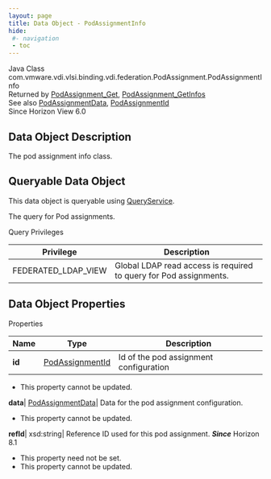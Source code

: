 ```yaml
---
layout: page
title: Data Object - PodAssignmentInfo
hide:
 #- navigation
 - toc
---
```






Java Class
    com.vmware.vdi.vlsi.binding.vdi.federation.PodAssignment.PodAssignmentInfo  
Returned by
     [PodAssignment_Get](vdi.federation.PodAssignment.md#get), [PodAssignment_GetInfos](vdi.federation.PodAssignment.md#getInfos)  
See also
     [PodAssignmentData](vdi.federation.PodAssignment.PodAssignmentData.md), [PodAssignmentId](vdi.entity.PodAssignmentId.md)  
Since 
    Horizon View 6.0

## Data Object Description 

The pod assignment info class. 

##  Queryable Data Object 

This data object is queryable using [QueryService](vdi.query.QueryService.md "QueryService"). 

The query for Pod assignments. 

Query Privileges 

Privilege |  Description   
---|---  
FEDERATED_LDAP_VIEW|  Global LDAP read access is required to query for Pod assignments.   
  


## Data Object Properties

Properties

Name |  Type |  Description   
---|---|---  
**id**| [PodAssignmentId](vdi.entity.PodAssignmentId.md)|  Id of the pod assignment configuration   


 * This property cannot be updated.

  
**data**| [PodAssignmentData](vdi.federation.PodAssignment.PodAssignmentData.md)|  Data for the pod assignment configuration.   


 * This property cannot be updated.

  
**refId**|  xsd:string|  Reference ID used for this pod assignment.  **_Since_** Horizon 8.1  


 * This property need not be set.
 * This property cannot be updated.

  
  

  

